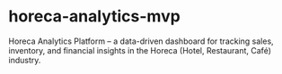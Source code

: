 # horeca-analytics-mvp
Horeca Analytics Platform – a data-driven dashboard for tracking sales, inventory, and financial insights in the Horeca (Hotel, Restaurant, Café) industry.
